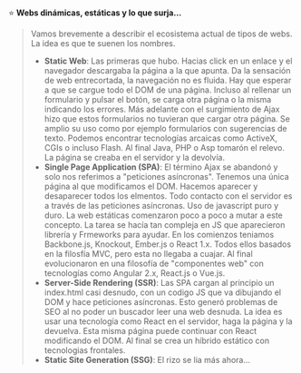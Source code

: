 ⭐ **Webs dinámicas, estáticas y lo que surja...**

> Vamos brevemente a describir el ecosistema actual de tipos de webs. La idea es que te suenen los nombres.
>
> - **Static Web**: Las primeras que hubo. Hacias click en un enlace y el navegador descargaba la página a la que apunta. Da la sensación de web entrecortada, la navegación no es fluida. Hay que esperar a que se cargue todo el DOM de una página.   Incluso al rellenar un formulario y pulsar el botón, se carga otra página o la misma indicando los errores. Más adelante con el surgimiento de Ajax hizo que estos formularios no tuvieran que cargar otra página. Se amplio su uso como por ejemplo formularios con sugerencias de texto. Podemos encontrar tecnologías arcaicas como ActiveX, CGIs o incluso Flash. Al final Java, PHP o Asp tomarón el relevo. La página se creaba en el servidor y la devolvía.
> - **Single Page Application (SPA)**: El término Ajax se abandonó y solo nos referimos a "peticiones asíncronas". Tenemos una única página al que modificamos el DOM. Hacemos aparecer y desaparecer todos los elmentos. Todo contacto con el servidor es a través de las peticiones asíncronas. Uso de javascript puro y duro. La web estáticas comenzaron poco a poco a mutar a este concepto. La tarea se hacía tan compleja en JS que aparecieron librería y Frmeworks para ayudar. En los comienzos teniamos Backbone.js, Knockout, Ember.js o React 1.x. Todos ellos basados en la filosfía MVC, pero esta no llegaba a cuajar. Al final evolucionaron en una filosofía de "componentes web" con tecnologías como Angular 2.x, React.js o Vue.js.
> - **Server-Side Rendering (SSR)**: Las SPA cargan al principio un index.html casi desnudo, con un codigo JS que va dibujando el DOM y hace peticiones asíncronas. Esto generó problemas de SEO al no poder un buscador leer una web desnuda. La idea es usar una tecnología como React en el servidor, haga la página y la devuelva. Esta misma página puede continuar con React modificando el DOM. Al final se crea un híbrido estático con tecnologias frontales.
> - **Static Site Generation (SSG)**: El rizo se lia más ahora... 